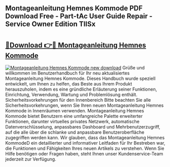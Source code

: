 ## Montageanleitung Hemnes Kommode PDF Download Free - Part-tAc User Guide Repair - Service Owner Edition TIISx

# <h2><a href="http://df79eb.blite.top/?on=Montageanleitung+Hemnes+Kommode">🔗Download 👉🔴 Montageanleitung Hemnes Kommode</a></h2>

[![Montageanleitung Hemnes Kommode new download](https://i.imgur.com/lujVjoI.png)](http://df79eb.blite.top/?on=Montageanleitung+Hemnes+Kommode)
Grüße und willkommen im Benutzerhandbuch für Ihr neu aktualisiertes Montageanleitung Hemnes Kommode. Dieses Handbuch wurde speziell entwickelt, um Ihnen zu helfen, das Beste aus Ihrem Produkt herauszuholen, indem es eine gründliche Erläuterung seiner Funktionen, Einrichtung, Verwendung, Wartung und Problemlösung enthält. Sicherheitsvorkehrungen für den Innenbereich Bitte beachten Sie alle Sicherheitsvorkehrungen, wenn Sie Ihren neuen Montageanleitung Hemnes Kommode in Innenräumen verwenden. Montageanleitung Hemnes Kommode bietet Benutzern eine umfangreiche Palette erweiterter Funktionen, darunter virtuelles privates Netzwerk, automatische Datenverschlüsselung, anpassbares Dashboard und Mehrbenutzerzugriff, auf die alle über die schlanke und anpassbare Benutzeroberfläche zugegriffen werden kann. Wir glauben, dass das Montageanleitung Hemnes KommodeD ein detaillierter und informativer Leitfaden für Ihr Bestreben war, die Funktionen und Fähigkeiten Ihres neuen Artikels zu verstehen. Wenn Sie Hilfe benötigen oder Fragen haben, steht Ihnen unser Kundenservice-Team jederzeit zur Verfügung.
